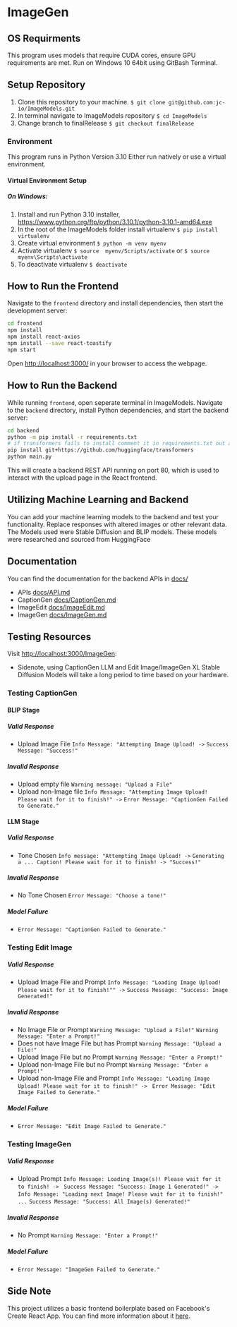 # ImageGen
## OS Requirments
This program uses models that require CUDA cores, ensure GPU requirements are met. 
Run on Windows 10 64bit using GitBash Terminal.
## Setup Repository
1. Clone this repository to your machine.
```$ git clone git@github.com:jc-io/ImageModels.git```
2. In terminal navigate to ImageModels repository
```$ cd ImageModels```
3. Change branch to finalRelease 
```$ git checkout finalRelease```
### Environment 
This program runs in Python Version 3.10
Either run natively or use a virtual environment.
#### Virtual Environment Setup
##### On Windows:
1. Install and run Python 3.10 installer, https://www.python.org/ftp/python/3.10.1/python-3.10.1-amd64.exe
2. In the root of the ImageModels folder install virtualenv
```$ pip install virtualenv ```
3. Create virtual environment
```$ python -m venv myenv ``` 
4. Activate virtualenv
```$ source  myenv/Scripts/activate``` or ```$ source  myenv\Scripts\activate```
5. To deactivate virtualenv
```$ deactivate```
## How to Run the Frontend

Navigate to the `frontend` directory and install dependencies, then start the development server:

```bash
cd frontend
npm install
npm install react-axios
npm install --save react-toastify
npm start
```

Open [http://localhost:3000/](http://localhost:3000/) in your browser to access the webpage.

## How to Run the Backend
While running `frontend`, open seperate terminal in ImageModels.
Navigate to the `backend` directory, install Python dependencies, and start the backend server:

```bash
cd backend
python -m pip install -r requirements.txt
# if transformers fails to install comment it in requirements.txt out and run
pip install git+https://github.com/huggingface/transformers
python main.py
```

This will create a backend REST API running on port 80, which is used to interact with the upload page in the React frontend.
## Utilizing Machine Learning and Backend

You can add your machine learning models to the backend and test your functionality. Replace responses with altered images or other relevant data. The Models used were Stable Diffusion and BLIP models. These models were researched and sourced from HuggingFace

## Documentation
You can find the documentation for the backend APIs in [docs/](docs/)
- APIs [docs/API.md](docs/API.md)
- CaptionGen   [docs/CaptionGen.md](docs/CaptionGen.md)
- ImageEdit [docs/ImageEdit.md](docs/ImageEdit.md)
- ImageGen [docs/ImageGen.md](docs/ImageGen.md)
## Testing Resources
Visit [http://localhost:3000/ImageGen](http://localhost:3000/ImageGen):
- Sidenote, using CaptionGen LLM and Edit Image/ImageGen XL Stable Diffusion Models will take a long period to time based on your hardware.
### Testing CaptionGen
#### BLIP Stage
##### Valid Response
- Upload Image File 
``` Info Message: "Attempting Image Upload! -> ```
```Success Message: "Success!"```
##### Invalid Response
- Upload empty file
```Warning message: "Upload a File"```
- Upload non-Image file
```Info Message: "Attempting Image Upload! Please wait for it to finish!" ->```
```Error Message: "CaptionGen Failed to Generate."```
#### LLM Stage
##### Valid Response
- Tone Chosen
 ```Info message: "Attempting Image Upload! ->```
 ```Generating a ... Caption! Please wait for it to finish! -> "Success!"```
##### Invalid Response
- No Tone Chosen
```Error Message: "Choose a tone!"```
##### Model Failure
- ```Error Message: "CaptionGen Failed to Generate."```

### Testing Edit Image
##### Valid Response
- Upload Image File and Prompt
``` Info Message: "Loading Image Upload! Please wait for it to finish!"" -> ```
```Success Message: "Success: Image Generated!"```
##### Invalid Response
- No Image File or Prompt
```Warning Message: "Upload a File!"```
```Warning Message: "Enter a Prompt!"```
- Does not have Image File but has Prompt
```Warning Message: "Upload a File!"```
- Upload  Image File but no Prompt
```Warning Message: "Enter a Prompt!"```
- Upload non-Image File but no Prompt
```Warning Message: "Enter a Prompt!"```
- Upload non-Image File and Prompt
```Info Message: "Loading Image Upload! Please wait for it to finish!" -> ```
```Error Message: "Edit Image Failed to Generate."```
##### Model Failure
- ```Error Message: "Edit Image Failed to Generate."```

### Testing ImageGen
##### Valid Response
- Upload Prompt
```Info Message: Loading Image(s)! Please wait for it to finish! -> ```
```Success Message: "Success: Image 1 Generated!" ->```
```Info Message: "Loading next Image! Please wait for it to finish!"```
```...```
```Success Message: "Success: All Image(s) Generated!"```
##### Invalid Response
- No Prompt
```Warning Message: "Enter a Prompt!"```
##### Model Failure
- ```Error Message: "ImageGen Failed to Generate."```

## Side Note

This project utilizes a basic frontend boilerplate based on Facebook's Create React App. You can find more information about it [here](https://github.com/facebook/create-react-app).
